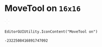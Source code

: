 # MoveTool on `16x16`
<img src="/img/MoveTool%20on.png" width=16 height=16>

``` CSharp
EditorGUIUtility.IconContent("MoveTool on")
```
```
-2322508416891747092
```
